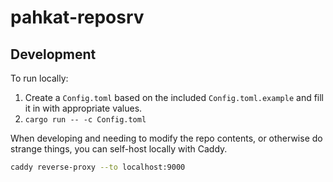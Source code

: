 # pahkat-reposrv

## Development

To run locally:
1. Create a `Config.toml` based on the included `Config.toml.example` and fill it in with appropriate values.
2. `cargo run -- -c Config.toml`

When developing and needing to modify the repo contents, or otherwise do strange things, you can self-host locally with Caddy.

```bash
caddy reverse-proxy --to localhost:9000
```